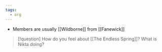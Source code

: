 ```yaml
---
tags:
  - org
---
```


* Members are usually [[Wildborne]] from [[Fanewick]] 
> [!question] How do you feel about [[The Endless Spring]]? What is Nikta doing?
